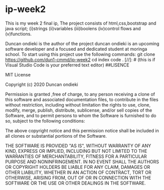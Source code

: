 # ip-week2
This is my week 2 final ip,
The project consists of html,css,bootstrap and java script;
         (i)strings
         (ii)variables
         (iii)boolens
         (iv)control flows and
         (v)functions.
         
Duncan ondieki is the author of the project
duncan ondieki is an upcoming software developer and 
a focused and dedicated student at moringa school.
To start using this project use the following commands:
git clone https://github.com/dun1-cmmd/ip-week2 cd index code .
[//]: # (this is if Visual Studio Code is your preferred text editor) ##LISENCE

MIT License

Copyright (c) 2020 Duncan ondieki

Permission is granted ,free of charge, to any person receiving a clone of this software and associated documentation files,
to contribute in the files without restriction, including without limitation the rights to use, clone, modify, merge, publish,
distribute, sublicense, and/or sell copies of the Software, and to permit persons to whom the Software is furnished to do so,
subject to the following conditions:

The above copyright notice and this permission notice shall be included in all clones or substantial portions of the Software.

THE SOFTWARE IS PROVIDED "AS IS", WITHOUT WARRANTY OF ANY KIND, EXPRESS OR IMPLIED, INCLUDING BUT NOT LIMITED 
TO THE WARRANTIES OF MERCHANTABILITY, FITNESS FOR A PARTICULAR PURPOSE AND NONINFRINGEMENT. IN NO EVENT SHALL 
THE AUTHORS OR COPYRIGHT HOLDERS BE LIABLE FOR ANY CLAIM, DAMAGES OR OTHER LIABILITY, WHETHER IN AN ACTION OF CONTRACT, 
TORT OR OTHERWISE, ARISING FROM, OUT OF OR IN CONNECTION WITH THE SOFTWARE OR THE USE OR OTHER DEALINGS IN THE SOFTWARE.
